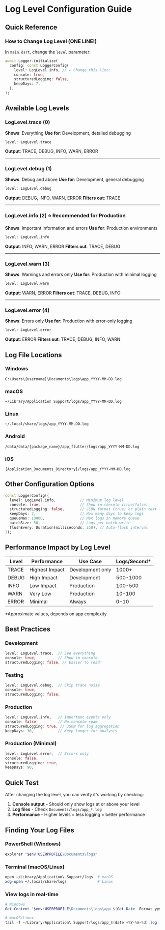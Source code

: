 # Log Level Configuration Guide

## Quick Reference

### How to Change Log Level (ONE LINE!)

In `main.dart`, change the `level` parameter:

```dart
await Logger.initialize(
  config: const LoggerConfig(
    level: LogLevel.info, // ← Change this line!
    console: true,
    structuredLogging: false,
    keepDays: 7,
  ),
);
```

## Available Log Levels

### LogLevel.trace (0)
**Shows**: Everything
**Use for**: Development, detailed debugging
```dart
level: LogLevel.trace
```
**Output**: TRACE, DEBUG, INFO, WARN, ERROR

---

### LogLevel.debug (1)
**Shows**: Debug and above
**Use for**: Development, general debugging
```dart
level: LogLevel.debug
```
**Output**: DEBUG, INFO, WARN, ERROR
**Filters out**: TRACE

---

### LogLevel.info (2) ⭐ **Recommended for Production**
**Shows**: Important information and errors
**Use for**: Production environments
```dart
level: LogLevel.info
```
**Output**: INFO, WARN, ERROR
**Filters out**: TRACE, DEBUG

---

### LogLevel.warn (3)
**Shows**: Warnings and errors only
**Use for**: Production with minimal logging
```dart
level: LogLevel.warn
```
**Output**: WARN, ERROR
**Filters out**: TRACE, DEBUG, INFO

---

### LogLevel.error (4)
**Shows**: Errors only
**Use for**: Production with error-only logging
```dart
level: LogLevel.error
```
**Output**: ERROR
**Filters out**: TRACE, DEBUG, INFO, WARN

## Log File Locations

### Windows
```
C:\Users\{username}\Documents\logs\app_YYYY-MM-DD.log
```

### macOS
```
~/Library/Application Support/logs/app_YYYY-MM-DD.log
```

### Linux
```
~/.local/share/logs/app_YYYY-MM-DD.log
```

### Android
```
/data/data/{package_name}/app_flutter/logs/app_YYYY-MM-DD.log
```

### iOS
```
{Application_Documents_Directory}/logs/app_YYYY-MM-DD.log
```

## Other Configuration Options

```dart
const LoggerConfig({
  level: LogLevel.info,           // Minimum log level
  console: true,                  // Show in console (true/false)
  structuredLogging: false,       // JSON format (true) or plain text (false)
  keepDays: 7,                    // How many days to keep logs
  queueMax: 10000,                // Max logs in memory queue
  batchSize: 50,                  // Logs per batch write
  flushEvery: Duration(milliseconds: 250), // Auto-flush interval
});
```

## Performance Impact by Log Level

| Level | Performance | Use Case | Logs/Second* |
|-------|-------------|----------|--------------|
| TRACE | Highest Impact | Development only | 1000+ |
| DEBUG | High Impact | Development | 500-1000 |
| INFO | Low Impact | Production | 100-500 |
| WARN | Very Low | Production | 10-100 |
| ERROR | Minimal | Always | 0-10 |

*Approximate values, depends on app complexity

## Best Practices

### Development
```dart
level: LogLevel.trace,  // See everything
console: true,          // Show in console
structuredLogging: false, // Easier to read
```

### Testing
```dart
level: LogLevel.debug,  // Skip trace noise
console: true,
structuredLogging: false,
```

### Production
```dart
level: LogLevel.info,   // Important events only
console: false,         // No console spam
structuredLogging: true, // JSON for log aggregation
keepDays: 30,           // Keep longer for analysis
```

### Production (Minimal)
```dart
level: LogLevel.error,  // Errors only
console: false,
structuredLogging: true,
keepDays: 90,
```

## Quick Test

After changing the log level, you can verify it's working by checking:

1. **Console output** - Should only show logs at or above your level
2. **Log files** - Check `Documents/logs/app_*.log`
3. **Performance** - Higher levels = less logging = better performance

## Finding Your Log Files

### PowerShell (Windows)
```powershell
explorer "$env:USERPROFILE\Documents\logs"
```

### Terminal (macOS/Linux)
```bash
open ~/Library/Application\ Support/logs  # macOS
xdg-open ~/.local/share/logs              # Linux
```

### View logs in real-time
```powershell
# Windows
Get-Content "$env:USERPROFILE\Documents\logs\app_$(Get-Date -Format yyyy-MM-dd).log" -Wait

# macOS/Linux
tail -f ~/Library/Application\ Support/logs/app_$(date +%Y-%m-%d).log
```
